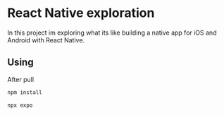 # React Native exploration
In this project im exploring what its like building a native app for iOS and Android with React Native.

## Using
After pull
```ts
npm install
```

```ts
npx expo 
```